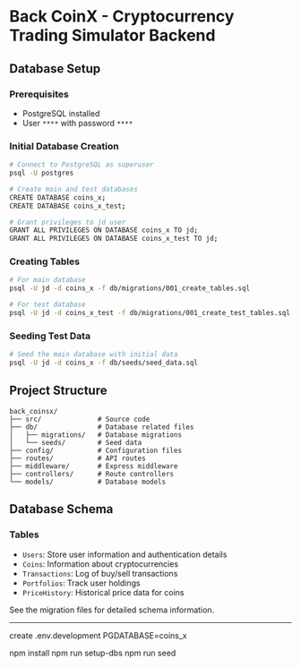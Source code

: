 # Back CoinX - Cryptocurrency Trading Simulator Backend

## Database Setup

### Prerequisites
- PostgreSQL installed
- User `****` with password `****`

### Initial Database Creation
```bash
# Connect to PostgreSQL as superuser
psql -U postgres

# Create main and test databases
CREATE DATABASE coins_x;
CREATE DATABASE coins_x_test;

# Grant privileges to jd user
GRANT ALL PRIVILEGES ON DATABASE coins_x TO jd;
GRANT ALL PRIVILEGES ON DATABASE coins_x_test TO jd;
```

### Creating Tables
```bash
# For main database
psql -U jd -d coins_x -f db/migrations/001_create_tables.sql

# For test database
psql -U jd -d coins_x_test -f db/migrations/001_create_test_tables.sql
```

### Seeding Test Data
```bash
# Seed the main database with initial data
psql -U jd -d coins_x -f db/seeds/seed_data.sql
```

## Project Structure
```
back_coinsx/
├── src/              # Source code
├── db/               # Database related files
│   ├── migrations/   # Database migrations
│   └── seeds/        # Seed data
├── config/           # Configuration files
├── routes/           # API routes
├── middleware/       # Express middleware
├── controllers/      # Route controllers
└── models/           # Database models
```

## Database Schema

### Tables
- `Users`: Store user information and authentication details
- `Coins`: Information about cryptocurrencies
- `Transactions`: Log of buy/sell transactions
- `Portfolios`: Track user holdings
- `PriceHistory`: Historical price data for coins

See the migration files for detailed schema information.

---

create .env.development
PGDATABASE=coins_x


npm install
npm run setup-dbs
npm run seed    